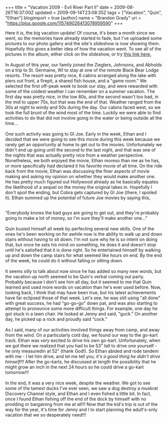 +++
title = "Vacation 2009 - Evil River Part II"
date = 2009-08-26T16:37:00Z
updated = 2009-09-14T23:08:35Z
tags = ["Vacation", "Quin", "Ethan"]
blogimport = true 
[author]
	name = "Brandon Grady"
	uri = "https://plus.google.com/115749026413078959590"
+++

Here it is, the big vacation update!  Of course, it's been a month since we went, so the memories have already started to fade, but I've uploaded some pictures to our photo gallery and the site's slideshow is now showing them.  Hopefully this gives a better idea of how the vacation went.  To see all of the pictures in the album, either click on the slideshow, or try <a href="http://picasaweb.google.com/grady.mke/EagleRiver2009#">this link here.</a><br /><br />In August of this year, our family joined the Zieglers, Johnsons, and Abholds on a trip to St. Germaine, WI to stay at one of the remote Black Bear Lodge resorts.  The resort was pretty nice, 6 cabins arranged along the lake with piers out front, a firepit, a shared fish house, and a "game room."  We selected the first off-peak week to book our stay, and were rewarded with some of the coldest weather I can remember on a summer vacation.  The first day was pretty nice, in the low 80s, and the second wasn't too bad, in the mid to upper 70s, but that was the end of that.  Weather ranged from the 30s at night to windy and 50s during the day.  Our cabins faced west, so we took the full brunt of the wind most of the time.  Luckily we were able to find activities to do that did not involve going in the water or being outside all the time...<br /><br />One such activity was going to GI Joe.  Early in the week, Ethan and I decided that we were going to see this movie during this week because we rarely get an opportunity at home to get out to the movies.  Unfortunately we didn't end up going until the second to the last night, and that was one of the nights that was actually pretty nice from a weather perspective.  Nonetheless, we both enjoyed the movie, Ethan moreso than me as he has, or more specifically <span style="font-style: italic;">had</span> declared it his favorite movie of all time.  On the ride back from the movie, Ethan was discussing the finer aspects of movie making and asking my opinion on whether they would make another one.  He has pretty much figured out Hollywood already as he basically equates the likelihood of a sequel on the money the original takes in.  Hopefully I don't spoil the ending, but Cobra gets captured by GI Joe (there, I spoiled it).  Ethan summed up the potential of future Joe movies by saying this,<br /><div><br /></div><div>"Everybody knows the bad guys are going to get out, and they're probably going to make a lot of money, so I'm sure they'll make another one..."</div><div><br />Quin busied himself all week by perfecting several new skills.  One of the ones he's been working on for awhile now is the ability to walk up and down stairs without having to sit down.  I'm not sure why he is so intent on doing that, but once he sets his mind on something, he does it and doesn't stop until he's satisfied that it is done right.  So he entertained himself by walking up and down the camp stairs for what seemed like hours on end.  By the end of the week, he could do it without falling or sitting down.<br /></div><div><br />It seems silly to talk about now since he has added so many new words, but the vacation up north seemed to be Quin's verbal coming out party.  Probably because I don't see him all day, but it seemed to me that Quin learned and used more words on vacation than he's ever used before.  Now, looking back, I think that may have been true, but his latest achievements have far eclipsed those of that week.  Let's see, he was still using "all done" with great success, he had "go-go-go" down pat, and was also starting to attempt to pronounce some more difficult things.  For example, one day he got stuck in a lawn chair.  He looked at Jenny and said, "guck."  On another day, he picked up a rock and proudly said "cock."<br /></div><br />As I said, many of our activities involved things away from camp, and away from the wind.  On a particularly cold day, we found our way to the go-kart track.  Ethan was <span style="font-style: italic;">very</span> excited to drive his own go-kart.  Unfortunately, when we got there we realized that you had to be 53" tall to drive one yourself - he only measuredin at 52" (thank God!).  So Ethan abided and rode tandem with me - I let him drive, and let me tell you, <span style="font-style: italic;">it's a good thing he didn't drive himself!!!</span>  After the go-karts, he discussed at length the possibility that he might grow an inch in the next 24 hours so he could drive a go-kart tomorrow!!!<br /><br />In the end, it was a very nice week, despite the weather.  We got to see some of the tamest ducks I've ever seen, we saw a dog destroy a muskrat Discovery Channel style, and Ethan and I even fished a little bit.  In fact, once I found Ethan fishing off the end of the dock by himself with no prodding or bargaining from me at all!!!  Now that the kid's trip is out of the way for the year, it's time for Jenny and I to start planning the adult's-only vacation that we so desperately need!!!
